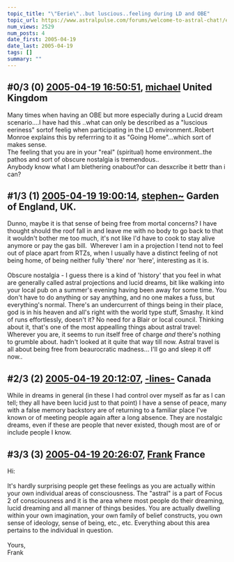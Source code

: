 ```yaml
---
topic_title: "\"Eerie\"..but luscious..feeling during LD and OBE"
topic_url: https://www.astralpulse.com/forums/welcome-to-astral-chat!/eerie-but-luscious-feeling-during-ld-and-obe
num_views: 2529
num_posts: 4
date_first: 2005-04-19
date_last: 2005-04-19
tags: []
summary: ""
---
```


## \#0/3 (0) [2005-04-19 16:50:51](https://www.astralpulse.com/forums/index.php?msg=160977), [michael](https://www.astralpulse.com/forums/profile/?u=432) United Kingdom ##
<section>
Many times when having an OBE but more especially during a Lucid dream scenario....I have had this ..what can only be described as a "luscious eeriness" sortof feelig when participating in the LD environment..Robert Monroe explains this by referrring to it as "Going Home"...which sort of makes sense.
<br>
The feeling that you are in your "real" (spiritual) home environment..the pathos and sort of obscure nostalgia is tremendous..
<br>
Anybody know what I am blethering onabout?or can desxcribe it bettr than i can?
</section>

## \#1/3 (1) [2005-04-19 19:00:14](https://www.astralpulse.com/forums/index.php?msg=160996), [stephen~](https://www.astralpulse.com/forums/profile/?u=1884) Garden of England, UK. ##
<section>
Dunno, maybe it is that sense of being free from mortal concerns? I have thought should the roof fall in and leave me with no body to go back to that it wouldn't bother me too much, it's not like I'd have to cook to stay alive anymore or pay the gas bill.  Wherever I am in a projection I tend not to feel out of place apart from RTZs, when I usually have a distinct feeling of not being home, of being neither fully 'there' nor 'here', interesting as it is.
<br>
<br>
Obscure nostalgia - I guess there is a kind of 'history' that you feel in what are generally called astral projections and lucid dreams, bit like walking into your local pub on a summer's evening having been away for some time. You don't have to do anything or say anything, and no one makes a fuss, but everything's normal. There's an undercurrent of things being in their place, god is in his heaven and all's right with the world type stuff, Smashy. It kind of runs effortlessly, doesn't it? No need for a Blair or local council. Thinking about it, that's one of the most appealling things about astral travel: Wherever you are, it seems to run itself free of charge
<i>
 and
</i>
there's nothing to grumble about. hadn't looked at it quite that way till now. Astral travel is all about being free from beaurocratic madness... I'll go and sleep it off now..
</section>

## \#2/3 (2) [2005-04-19 20:12:07](https://www.astralpulse.com/forums/index.php?msg=161007), [-lines-](https://www.astralpulse.com/forums/profile/?u=3900) Canada ##
<section>
While in dreams in general (in these I had control over myself as far as I can tell; they all have been lucid just to that point) I have a sense of peace, many with a false memory backstory are of returning to a familiar place I've known or of meeting people again after a long absence. They are nostalgic dreams, even if these are people that never existed, though most are of or include people I know.
</section>

## \#3/3 (3) [2005-04-19 20:26:07](https://www.astralpulse.com/forums/index.php?msg=161011), [Frank](https://www.astralpulse.com/forums/profile/?u=359) France ##
<section>
Hi:
<br>
<br>
It's hardly surprising people get these feelings as you are actually within your own individual areas of consciousness. The "astral" is a part of Focus 2 of consciousness and it is the area where most people do their dreaming, lucid dreaming and all manner of things besides. You are actually dwelling within your own imagination, your own family of belief constructs, you own sense of ideology, sense of being, etc., etc. Everything about this area pertains to the individual in question.
<br>
<br>
Yours,
<br>
Frank
</section>